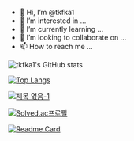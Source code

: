 - 👋 Hi, I’m @tkfka1
- 👀 I’m interested in ...
- 🌱 I’m currently learning ...
- 💞️ I’m looking to collaborate on ...
- 📫 How to reach me ...


![tkfka1's GitHub stats](https://github-readme-stats.vercel.app/api?username=tkfka1&show_icons=true&theme=gruvbox)

[![Top Langs](https://github-readme-stats.vercel.app/api/top-langs/?username=tkfka1&layout=compact)](https://github.com/tkfka1)

[![제목 없음-1](https://github.com/tkfka1/tkfka1/assets/36651040/80d71415-e022-423d-b452-b2de1c1c8dce)](https://programmers.co.kr)

[![Solved.ac프로필](http://mazassumnida.wtf/api/v2/generate_badge?boj=tkfka1)](https://solved.ac/profile/tkfka1)

[![Readme Card](https://github-readme-stats.vercel.app/api/pin/?username=anuraghazra&repo=github-readme-stats)](https://github.com/anuraghazra/github-readme-stats)


<!---
tkfka1/tkfka1 is a ✨ special ✨ repository because its `README.md` (this file) appears on your GitHub profile.
You can click the Preview link to take a look at your changes.
--->
